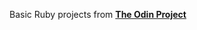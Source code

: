 Basic Ruby projects from [**The Odin Project**](theodinproject.com/paths/full-stack-ruby-on-rails/courses/ruby)
